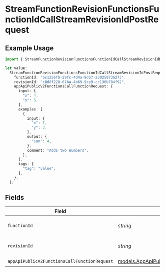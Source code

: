 # StreamFunctionRevisionFunctionsFunctionIdCallStreamRevisionIdPostRequest

## Example Usage

```typescript
import { StreamFunctionRevisionFunctionsFunctionIdCallStreamRevisionIdPostRequest } from "opperai/models/operations";

let value:
  StreamFunctionRevisionFunctionsFunctionIdCallStreamRevisionIdPostRequest = {
    functionId: "6c1256fb-29fc-4d4a-9db7-250250736273",
    revisionId: "c8d8f228-67ba-4b69-9ce9-cc136b704f92",
    appApiPublicV2FunctionsCallFunctionRequest: {
      input: {
        "x": 4,
        "y": 5,
      },
      examples: [
        {
          input: {
            "x": 1,
            "y": 3,
          },
          output: {
            "sum": 4,
          },
          comment: "Adds two numbers",
        },
      ],
      tags: {
        "tag": "value",
      },
    },
  };
```

## Fields

| Field                                                                                                           | Type                                                                                                            | Required                                                                                                        | Description                                                                                                     |
| --------------------------------------------------------------------------------------------------------------- | --------------------------------------------------------------------------------------------------------------- | --------------------------------------------------------------------------------------------------------------- | --------------------------------------------------------------------------------------------------------------- |
| `functionId`                                                                                                    | *string*                                                                                                        | :heavy_check_mark:                                                                                              | The id of the function to call                                                                                  |
| `revisionId`                                                                                                    | *string*                                                                                                        | :heavy_check_mark:                                                                                              | The id of the revision to call                                                                                  |
| `appApiPublicV2FunctionsCallFunctionRequest`                                                                    | [models.AppApiPublicV2FunctionsCallFunctionRequest](../../models/appapipublicv2functionscallfunctionrequest.md) | :heavy_check_mark:                                                                                              | N/A                                                                                                             |